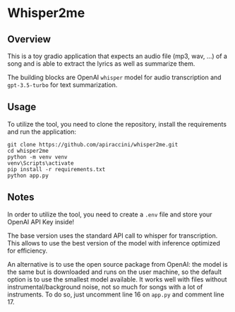 # Whisper2me

## Overview

This is a toy gradio application that expects an audio file (mp3, wav, ...) of a song and is able to extract the lyrics as well as summarize them.

The building blocks are OpenAI `whisper` model for audio transcription and `gpt-3.5-turbo` for text summarization.

## Usage

To utilize the tool, you need to clone the repository, install the requirements and run the application:

```
git clone https://github.com/apiraccini/whisper2me.git
cd whisper2me
python -m venv venv
venv\Scripts\activate
pip install -r requirements.txt
python app.py
```

## Notes

In order to utilize the tool, you need to create a `.env` file and store your OpenAI API Key inside!

The base version uses the standard API call to whisper for transcription. This allows to use the best version of the model with inference optimized for efficiency. 

An alternative is to use the open source package from OpenAI: the model is the same but is downloaded and runs on the user machine, so the default option is to use the smallest model available. It works well with files without instrumental/background noise, not so much for songs with a lot of instruments. To do so, just uncomment line 16 on `app.py` and comment line 17.